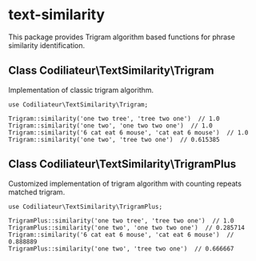 # text-similarity

This package provides Trigram algorithm based functions for phrase similarity identification.

## Class Codiliateur\TextSimilarity\Trigram

Implementation of classic trigram algorithm.

    use Codiliateur\TextSimilarity\Trigram;

    Trigram::similarity('one two tree', 'tree two one')  // 1.0
    Trigram::similarity('one two', 'one two two one')  // 1.0
    Trigram::similarity('6 cat eat 6 mouse', 'cat eat 6 mouse')  // 1.0
    Trigram::similarity('one two', 'tree two one')  // 0.615385

## Class Codiliateur\TextSimilarity\TrigramPlus

Customized implementation of trigram algorithm with counting repeats matched trigram.

    use Codiliateur\TextSimilarity\TrigramPlus;

    TrigramPlus::similarity('one two tree', 'tree two one')  // 1.0
    TrigramPlus::similarity('one two', 'one two two one')  // 0.285714
    Trigram::similarity('6 cat eat 6 mouse', 'cat eat 6 mouse')  // 0.888889
    TrigramPlus::similarity('one two', 'tree two one')  // 0.666667


